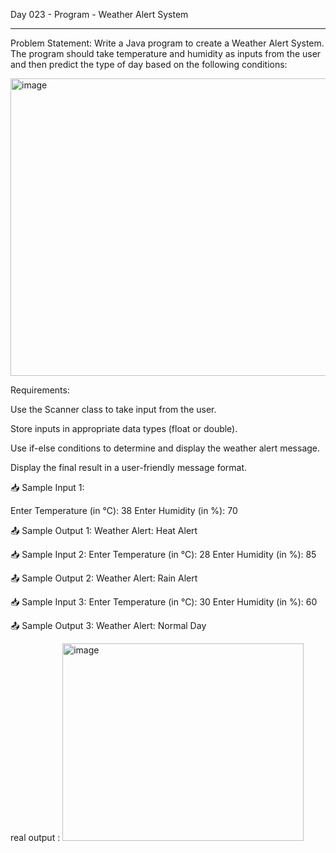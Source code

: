 Day 023 - Program - Weather Alert System
______________________________________________

Problem Statement:
Write a Java program to create a Weather Alert System.
The program should take temperature and humidity as inputs from the user and then predict the type of day based on the following conditions:

<img width="1083" height="476" alt="image" src="https://github.com/user-attachments/assets/e00db106-9247-413e-ac0e-0900ec98d38b" />

Requirements:

Use the Scanner class to take input from the user.

Store inputs in appropriate data types (float or double).

Use if-else conditions to determine and display the weather alert message.

Display the final result in a user-friendly message format.

📥 Sample Input 1:

Enter Temperature (in °C): 38
Enter Humidity (in %): 70


📤 Sample Output 1:
Weather Alert: Heat Alert


📥 Sample Input 2:
Enter Temperature (in °C): 28
Enter Humidity (in %): 85


📤 Sample Output 2:
Weather Alert: Rain Alert


📥 Sample Input 3:
Enter Temperature (in °C): 30
Enter Humidity (in %): 60


📤 Sample Output 3:
Weather Alert: Normal Day



real output :
<img width="386" height="316" alt="image" src="https://github.com/user-attachments/assets/5ae9e0f2-080a-4a85-a940-008b30aba79b" />
